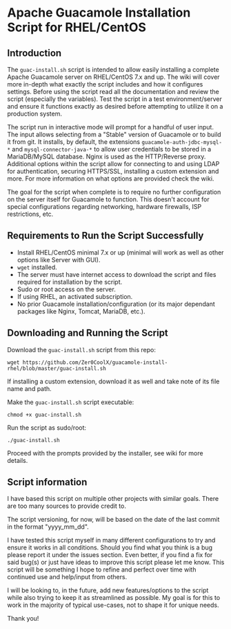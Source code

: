 # Apache Guacamole Installation Script for RHEL/CentOS
## Introduction
The `guac-install.sh` script is intended to allow easily installing a complete Apache Guacamole server on RHEL/CentOS 7.x and up. The wiki will cover more in-depth what exactly the script includes and how it configures settings. Before using the script read all the documentation and review the script (especially the variables). Test the script in a test environment/server and ensure it functions exactly as desired before attempting to utilize it on a production system.

The script run in interactive mode will prompt for a handful of user input. The input allows selecting from a "Stable" version of Guacamole or to build it from git. It installs, by default, the extensions `guacamole-auth-jdbc-mysql-*` and `mysql-connector-java-*` to allow user credentials to be stored in a MariaDB/MySQL database. Nginx is used as the HTTP/Reverse proxy. Additional options within the script allow for connecting to and using LDAP for authentication, securing HTTPS/SSL, installing a custom extension and more. For more information on what options are provided check the wiki.

The goal for the script when complete is to require no further configuration on the server itself for Guacamole to function. This doesn't account for special configurations regarding networking, hardware firewalls, ISP restrictions, etc.

## Requirements to Run the Script Successfully
- Install RHEL/CentOS minimal 7.x or up (minimal will work as well as other options like Server with GUI).
- `wget` installed.
- The server must have internet access to download the script and files required for installation by the script.
- Sudo or root access on the server.
- If using RHEL, an activated subscription.
- No prior Guacamole installation/configuration (or its major dependant packages like Nginx, Tomcat, MariaDB, etc.).

## Downloading and Running the Script
Download the `guac-install.sh` script from this repo:
```
wget https://github.com/Zer0CoolX/guacamole-install-rhel/blob/master/guac-install.sh
```
If installing a custom extension, download it as well and take note of its file name and path.

Make the `guac-install.sh` script executable:
```
chmod +x guac-install.sh
```
Run the script as sudo/root:
```
./guac-install.sh
```
Proceed with the prompts provided by the installer, see wiki for more details.

## Script information
I have based this script on multiple other projects with similar goals. There are too many sources to provide credit to.

The script versioning, for now, will be based on the date of the last commit in the format "yyyy_mm_dd".

I have tested this script myself in many different configurations to try and ensure it works in all conditions. Should you find what you think is a bug please report it under the issues section. Even better, if you find a fix for said bug(s) or just have ideas to improve this script please let me know. This script will be something I hope to refine and perfect over time with continued use and help/input from others.

I will be looking to, in the future, add new features/options to the script while also trying to keep it as streamlined as possible. My goal is for this to work in the majority of typical use-cases, not to shape it for unique needs.

Thank you!
